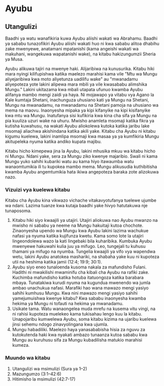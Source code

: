 # Ayubu

## Utangulizi

Baadhi ya watu wanafikiria kuwa Ayubu aliishi wakati wa Abrahamu. Baadhi ya sababu tunazofikiri Ayubu aliishi wakati huo ni kwa sababu alitoa dhabihu zake mwenyewe, anatamani mpatanishi (kama angeishi wakati wa makuhani, wangekuwa wapatanishi wake), na kitabu hakizungumzii Sheria ya Musa.

Ayubu alikuwa tajiri na mwenye haki. Alijaribiwa na kunusurika. Kitabu hiki mara nyingi kilifupishwa katika maelezo marahisi kama vile "Mtu wa Mungu aliyejaribiwa kwa moto aliyetunza uadilifu wake" au "mwanadamu aliyepoteza yote lakini alipewa mara mbili ya vile kwasababu alimshika Mungu." Lakini ukitazama kwa mbali utapata ufunuo kwamba Ayubu alifanya mambo mengi zaidi ya haya. Ni mojawapo ya vitabu vya Agano la Kale kumtaja Shetani, inachunguza uhusiano kati ya Mungu na Shetani, Mungu na mwanadamu, na mwanadamu na Shetani pamoja na uhusiano wa mema na maovu. Inaonyesha mipaka ya kipi kifanyike na kipi kisifanyike kwa mtu wa Mungu. Inatufanya sisi kufikiria kwa kina cha sifa ya Mungu na pia kuuliza uzuri wake na uhuru. Mwisho anamleta msomaji katika fikra ya kutisha kuwahusu, na wakati Ayubu aliokolewa kutoka katika jaribu lake msomaji aliachwa akishindana katika akili yake. Kitabu cha Ayubu ni kitabu kigumu kuelewa, lakini inamlipa msomaji kwa masaa ya ya kumfikiria Mungu akitupeleka nyuma katika andiko kupata majibu.

Kitabu hicho kimepewa jina la Ayubu, lakini mhusika mkuu wa kitabu hicho ni Mungu. Ndani yake, sera za Mungu ziko kwenye majaribio. Swali ni kama Mungu yuko sahihi kubariki watu au kama hiyo itawaumba watu wanaomtumikia ili tu kupokea mambo mema. Mungu alikusudia kuthibitisha kwamba Ayubu angemtumikia hata ikiwa angepoteza baraka zote alizokuwa nazo.

### Vizuizi vya kuelewa kitabu

Kitabu cha Ayubu kina vikwazo vichache vitakavyotufanya tuelewe ujumbe wa ndani. Lazima tuanze kwa kutaja baadhi yake hivyo hatutakuwa nje tunaposoma.

1. Kitabu hiki siyo kwaajili ya utajiri. Utajiri aliokuwa nao Ayubu mwanzo na mwisho ni sababu ya neeme na Mungu hakuitaji kutoa chochote. Zinaonyesha upendo wa Mungu kwa Ayubu lakini lazima wachukue nafasi ya nyuma katika kujifunza kwetu. Kama somo lote la utajiri lingeondolewa wazo la kati lingebaki bila kuharibika. Kumbuka Ayubu mwenyewe hakuwahi kulia juu ya mifugo. Leo, tungejali tu kuhusu thamani ya mifugo na nyumba. Tungelia kwaajili ya vifo vya wapendwa wetu, lakini Ayubu anatokea mashariki, na shabaha yake kuu ni kupoteza utii na heshima katika jamii (12:4; 19:9; 30:1).
2. Ayubu siyo eneo tunaloenda kusoma nakala za mafundisho Fulani. Hadithi ni mwakilishi mwaminifu cha kibali cha Ayubu na rafiki zake. Kuchimba mafundisho katika hotuba itatuongoza katika barabara mbaya. Tunatakiwa kurudi nyuma na kugundua mwenendo wa jumla ambao unachukua nafasi. Marafiki hao wana mawazo mengi yasiyo sahihi kumhusu Mungu. Kwa nini mawazo mengi yasiyo sahihi yamejumuishwa kwenye kitabu? Kwa sababu inaonyesha kwamba hekima ya Mungu ni tofauti na hekima ya mwanadamu.
3. Usikate tama. Watu wanaongelea muda mrefu na kusema vitu vingi, na ni rahisi kupoteza muelekeo kama tukisahau lengo kuu la kitabu. Unapojaribu kumwelewa Ayubu, soma kitabu kizima na ujaribu kuelewa jinsi sehemu ndogo zinavyolingana kwa ujumla.
4. Mungu habadiliki. Maelezo haya yanasababisha hisia za nguvu za kutokutenda haki kwa nyakati ambazo tunaanza kutoa sababu kwa Mungu au kuruhusu sifa za Mungu kubadilisha matukio marahisi kumeza.

### Muundo wa kitabu

1. Utangulizi wa msimulizi (Sura ya 1–2)
2. Mazungumzo (3:1–42:6)
3. Hitimisho la msimulizi (42:7-17)


